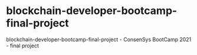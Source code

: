 # blockchain-developer-bootcamp-final-project
blockchain-developer-bootcamp-final-project - ConsenSys BootCamp 2021 - final project
